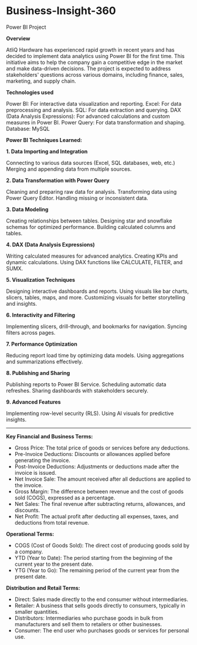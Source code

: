 # Business-Insight-360
Power BI Project

**Overview**

AtliQ Hardware has experienced rapid growth in recent years and has decided to implement data analytics using Power BI for the first time. This initiative aims to help the company gain a competitive edge in the market and make data-driven decisions. The project is expected to address stakeholders' questions across various domains, including finance, sales, marketing, and supply chain.

**Technologies used**

Power BI: For interactive data visualization and reporting.
Excel: For data preprocessing and analysis.
SQL: For data extraction and querying.
DAX (Data Analysis Expressions): For advanced calculations and custom measures in Power BI.
Power Query: For data transformation and shaping.
Database: MySQL

**Power BI Techniques Learned:**

**1. Data Importing and Integration** 

Connecting to various data sources (Excel, SQL databases, web, etc.) 
Merging and appending data from multiple sources.

**2. Data Transformation with Power Query** 

Cleaning and preparing raw data for analysis. 
Transforming data using Power Query Editor. 
Handling missing or inconsistent data. 

**3. Data Modeling**

Creating relationships between tables.
Designing star and snowflake schemas for optimized performance.
Building calculated columns and tables.

**4. DAX (Data Analysis Expressions)**

Writing calculated measures for advanced analytics.
Creating KPIs and dynamic calculations.
Using DAX functions like CALCULATE, FILTER, and SUMX.

**5. Visualization Techniques**

Designing interactive dashboards and reports.
Using visuals like bar charts, slicers, tables, maps, and more.
Customizing visuals for better storytelling and insights.

**6. Interactivity and Filtering**

Implementing slicers, drill-through, and bookmarks for navigation.
Syncing filters across pages.

**7. Performance Optimization**

Reducing report load time by optimizing data models.
Using aggregations and summarizations effectively.

**8. Publishing and Sharing**

Publishing reports to Power BI Service.
Scheduling automatic data refreshes.
Sharing dashboards with stakeholders securely.

**9. Advanced Features**

Implementing row-level security (RLS).
Using AI visuals for predictive insights.

---

**Key Financial and Business Terms:**

- Gross Price: The total price of goods or services before any deductions.
- Pre-Invoice Deductions: Discounts or allowances applied before generating the invoice.
- Post-Invoice Deductions: Adjustments or deductions made after the invoice is issued.
- Net Invoice Sale: The amount received after all deductions are applied to the invoice.
- Gross Margin: The difference between revenue and the cost of goods sold (COGS), expressed as a percentage.
- Net Sales: The final revenue after subtracting returns, allowances, and discounts.
- Net Profit: The actual profit after deducting all expenses, taxes, and deductions from total revenue.

**Operational Terms:**

- COGS (Cost of Goods Sold): The direct cost of producing goods sold by a company.
- YTD (Year to Date): The period starting from the beginning of the current year to the present date.
- YTG (Year to Go): The remaining period of the current year from the present date.

**Distribution and Retail Terms:**

- Direct: Sales made directly to the end consumer without intermediaries.
- Retailer: A business that sells goods directly to consumers, typically in smaller quantities.
- Distributors: Intermediaries who purchase goods in bulk from manufacturers and sell them to retailers or other businesses.
- Consumer: The end user who purchases goods or services for personal use.


